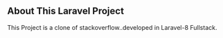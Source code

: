 ## About This Laravel Project

This Project is a clone of stackoverflow..developed in Laravel-8 Fullstack.
